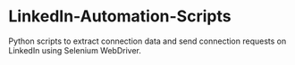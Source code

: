 # LinkedIn-Automation-Scripts
Python scripts to extract connection data and send connection requests on LinkedIn using Selenium WebDriver.
